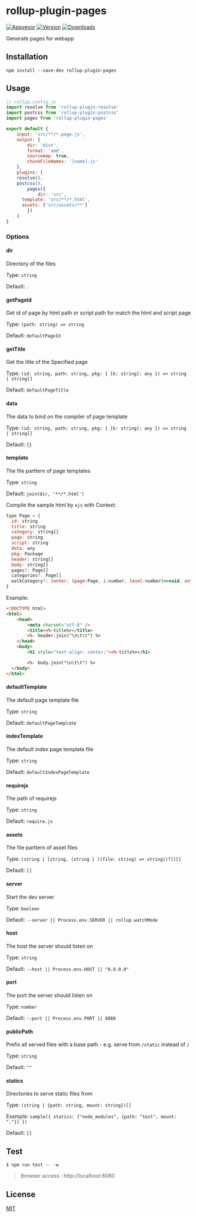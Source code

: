 # rollup-plugin-pages

[![Appveyor][appveyor-badge]][appveyor] [![Version][version-badge]][npm] [![Downloads][downloads-badge]][npm]

Generate pages for webapp

## Installation

```
npm install --save-dev rollup-plugin-pages
```

## Usage

```js
// rollup.config.js
import resolve from 'rollup-plugin-resolve'
import postcss from 'rollup-plugin-postcss'
import pages from 'rollup-plugin-pages'

export default {
	input: 'src/**/*.page.js',
	output: {
		dir: 'dist',
		format: 'amd',
		sourcemap: true,
		chunkFileNames: '[name].js'
	},
	plugins: [
    resolve(),
    postcss(),
		pages({
			dir: 'src',
      template: 'src/**/*.html',
      assets: ['src/assets/**']
		})
	]
}
```

### Options

#### dir

Directory of the files

Type: `string`

Default: `.`

#### getPageId

Get id of page by html path or script path for match the html and script page

Type: `(path: string) => string`

Default: `defaultPageId`

#### getTitle

Get the title of the Specified page

Type: `(id: string, path: string, pkg: { [k: string]: any }) => string | string[]`

Default: `defaultPageTitle`

#### data

The data to bind on the compiler of page template

Type: `(id: string, path: string, pkg: { [k: string]: any }) => string | string[]`

Default: `{}`

#### template

The file parttern of page templates

Type: `string`

Default: `join(dir, '**/*.html')`

Compile the sample html by `ejs` with Context:

```js
type Page = {
  id: string
  title: string
  category: string[]
  page: string
  script: string
  data: any
  pkg: Package
  header: string[]
  body: string[]
  pages?: Page[]
  categories?: Page[]
  walkCategory?: (enter: (page:Page, i:number, level:number)=>void, enter: (page:Page, i:number, level:number)=>void)=>void
}
```

Example:

```html
<!DOCTYPE html>
<html>
	<head>
		<meta charset="utf-8" />
		<title><%-title%></title>
		<%- header.join("\n\t\t") %>
	</head>
	<body>
		<h1 style="text-align: center;"><%-title%></h1>

		<%- body.join("\n\t\t") %>
  </body>
</html>

```

#### defaultTemplate

The default page template file

Type: `string`

Default: `defaultPageTemplate`

#### indexTemplate

The default index page template file

Type: `string`

Default: `defaultIndexPageTemplate`

#### requirejs

The path of requirejs

Type: `string`

Default: `require.js`

#### assets

The file parttern of asset files

Type: `(string | [string, (string | ((file: string) => string))?])[]`

Default: `[]`

#### server

Start the dev server

Type: `boolean`

Default: `--server || Process.env.SERVER || rollup.watchMode`

#### host

The host the server should listen on

Type: `string`

Default: `--host || Process.env.HOST || "0.0.0.0"`

#### port

The port the server should listen on

Type: `number`

Default: `--port || Process.env.PORT || 8080`

#### publicPath

Prefix all served files with a base path - e.g. serve from `/static` instead of `/`

Type: `string`

Default: `""`

#### statics

Directories to serve static files from

Type: `(string | {path: string, mount: string})[]`

Example: `sample({ statics: ["node_modules", {path: "test", mount: "."}] })`

Default: `[]`

## Test

```
$ npm run test -- -w
```

> Browser access : http://localhost:8080

## License

[MIT](http://opensource.org/licenses/MIT)

[appveyor]: https://ci.appveyor.com/project/billowz/rollup-plugin-pages/branch/master
[appveyor-badge]: https://img.shields.io/appveyor/ci/billowz/rollup-plugin-pages/master.svg
[travis]: https://travis-ci.org/billowz/rollup-plugin-pages
[travis-badge]: https://img.shields.io/travis/billowz/rollup-plugin-pages/master.svg
[npm]: https://www.npmjs.com/package/rollup-plugin-pages/v/latest
[downloads-badge]: https://img.shields.io/npm/dt/rollup-plugin-pages.svg
[version-badge]: https://img.shields.io/npm/v/rollup-plugin-pages/latest.svg
